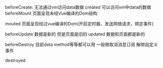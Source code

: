 beforeCreate: 无法通过vm访问data数据
created 可以访问vm中data的数据
beforeMount 页面呈现未经Vue编译的Dom结构

mouted 页面呈现经过vue编译的Dom(开启定时器，发送网络请求，绑定事件)

beforeUpdate 数据是新的 但是页面是旧的
updated 数据和页面都是新的

beforeDestroy 目前data method等等都可以用 一般做取消消息订阅 解绑自定义事件

destroyed